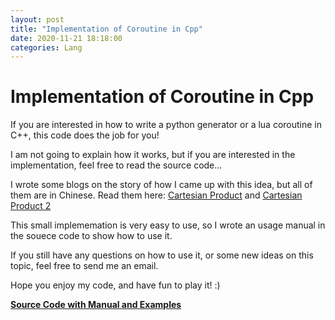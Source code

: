 ```yaml
---
layout: post
title: "Implementation of Coroutine in Cpp"
date: 2020-11-21 18:18:00
categories: Lang
---
```


# Implementation of Coroutine in Cpp

If you are interested in how to write a python generator or a lua coroutine in C++, this code does the job for you!

I am not going to explain how it works, but if you are interested in the implementation, feel free to read the source code...

I wrote some blogs on the story of how I came up with this idea, but all of them are in Chinese. Read them here: [Cartesian Product](https://freopen.com/lang/2020/08/11/Cartesian-Product.html) and [Cartesian Product 2](https://freopen.com/lang/2020/11/19/Cartesian-Product-2.html)

This small implememation is very easy to use, so I wrote an usage manual in the souece code to show how to use it. 

If you still have any questions on how to use it, or some new ideas on this topic, feel free to send me an email.

Hope you enjoy my code, and have fun to play it! :)

[**Source Code with Manual and Examples**](https://github.com/FiveEyes/FiveEyes.github.io/blob/master/assets/code/cpp/macro_yield.cpp)
